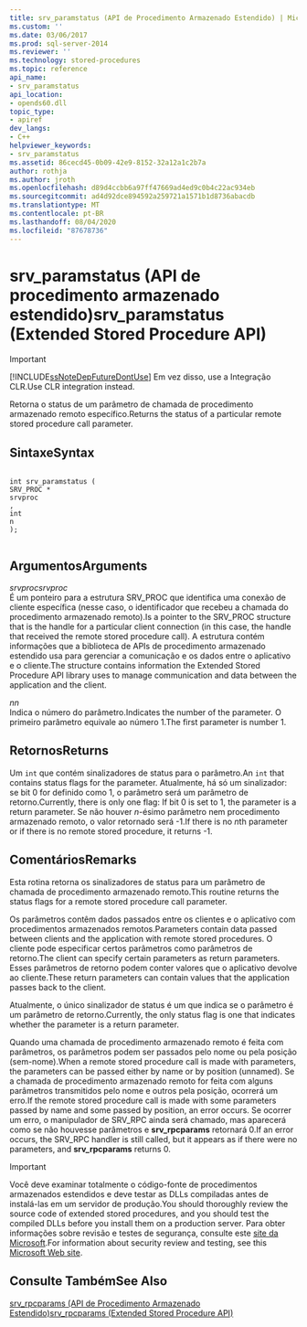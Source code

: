 ```yaml
---
title: srv_paramstatus (API de Procedimento Armazenado Estendido) | Microsoft Docs
ms.custom: ''
ms.date: 03/06/2017
ms.prod: sql-server-2014
ms.reviewer: ''
ms.technology: stored-procedures
ms.topic: reference
api_name:
- srv_paramstatus
api_location:
- opends60.dll
topic_type:
- apiref
dev_langs:
- C++
helpviewer_keywords:
- srv_paramstatus
ms.assetid: 86cecd45-0b09-42e9-8152-32a12a1c2b7a
author: rothja
ms.author: jroth
ms.openlocfilehash: d89d4ccbb6a97ff47669ad4ed9c0b4c22ac934eb
ms.sourcegitcommit: ad4d92dce894592a259721a1571b1d8736abacdb
ms.translationtype: MT
ms.contentlocale: pt-BR
ms.lasthandoff: 08/04/2020
ms.locfileid: "87678736"
---
```

# <a name="srv_paramstatus-extended-stored-procedure-api"></a><span data-ttu-id="492b4-102">srv_paramstatus (API de procedimento armazenado estendido)</span><span class="sxs-lookup"><span data-stu-id="492b4-102">srv_paramstatus (Extended Stored Procedure API)</span></span>
    
> [!IMPORTANT]  
>  [!INCLUDE[ssNoteDepFutureDontUse](../../includes/ssnotedepfuturedontuse-md.md)] <span data-ttu-id="492b4-103">Em vez disso, use a Integração CLR.</span><span class="sxs-lookup"><span data-stu-id="492b4-103">Use CLR integration instead.</span></span>  
  
 <span data-ttu-id="492b4-104">Retorna o status de um parâmetro de chamada de procedimento armazenado remoto específico.</span><span class="sxs-lookup"><span data-stu-id="492b4-104">Returns the status of a particular remote stored procedure call parameter.</span></span>  
  
## <a name="syntax"></a><span data-ttu-id="492b4-105">Sintaxe</span><span class="sxs-lookup"><span data-stu-id="492b4-105">Syntax</span></span>  
  
```  
  
int srv_paramstatus (  
SRV_PROC *  
srvproc  
,  
int  
n   
);  
  
```  
  
## <a name="arguments"></a><span data-ttu-id="492b4-106">Argumentos</span><span class="sxs-lookup"><span data-stu-id="492b4-106">Arguments</span></span>  
 <span data-ttu-id="492b4-107">*srvproc*</span><span class="sxs-lookup"><span data-stu-id="492b4-107">*srvproc*</span></span>  
 <span data-ttu-id="492b4-108">É um ponteiro para a estrutura SRV_PROC que identifica uma conexão de cliente específica (nesse caso, o identificador que recebeu a chamada do procedimento armazenado remoto).</span><span class="sxs-lookup"><span data-stu-id="492b4-108">Is a pointer to the SRV_PROC structure that is the handle for a particular client connection (in this case, the handle that received the remote stored procedure call).</span></span> <span data-ttu-id="492b4-109">A estrutura contém informações que a biblioteca de APIs de procedimento armazenado estendido usa para gerenciar a comunicação e os dados entre o aplicativo e o cliente.</span><span class="sxs-lookup"><span data-stu-id="492b4-109">The structure contains information the Extended Stored Procedure API library uses to manage communication and data between the application and the client.</span></span>  
  
 <span data-ttu-id="492b4-110">*n*</span><span class="sxs-lookup"><span data-stu-id="492b4-110">*n*</span></span>  
 <span data-ttu-id="492b4-111">Indica o número do parâmetro.</span><span class="sxs-lookup"><span data-stu-id="492b4-111">Indicates the number of the parameter.</span></span> <span data-ttu-id="492b4-112">O primeiro parâmetro equivale ao número 1.</span><span class="sxs-lookup"><span data-stu-id="492b4-112">The first parameter is number 1.</span></span>  
  
## <a name="returns"></a><span data-ttu-id="492b4-113">Retornos</span><span class="sxs-lookup"><span data-stu-id="492b4-113">Returns</span></span>  
 <span data-ttu-id="492b4-114">Um `int` que contém sinalizadores de status para o parâmetro.</span><span class="sxs-lookup"><span data-stu-id="492b4-114">An `int` that contains status flags for the parameter.</span></span> <span data-ttu-id="492b4-115">Atualmente, há só um sinalizador: se bit 0 for definido como 1, o parâmetro será um parâmetro de retorno.</span><span class="sxs-lookup"><span data-stu-id="492b4-115">Currently, there is only one flag: If bit 0 is set to 1, the parameter is a return parameter.</span></span> <span data-ttu-id="492b4-116">Se não houver *n*-ésimo parâmetro nem procedimento armazenado remoto, o valor retornado será -1.</span><span class="sxs-lookup"><span data-stu-id="492b4-116">If there is no *n*th parameter or if there is no remote stored procedure, it returns -1.</span></span>  
  
## <a name="remarks"></a><span data-ttu-id="492b4-117">Comentários</span><span class="sxs-lookup"><span data-stu-id="492b4-117">Remarks</span></span>  
 <span data-ttu-id="492b4-118">Esta rotina retorna os sinalizadores de status para um parâmetro de chamada de procedimento armazenado remoto.</span><span class="sxs-lookup"><span data-stu-id="492b4-118">This routine returns the status flags for a remote stored procedure call parameter.</span></span>  
  
 <span data-ttu-id="492b4-119">Os parâmetros contêm dados passados entre os clientes e o aplicativo com procedimentos armazenados remotos.</span><span class="sxs-lookup"><span data-stu-id="492b4-119">Parameters contain data passed between clients and the application with remote stored procedures.</span></span> <span data-ttu-id="492b4-120">O cliente pode especificar certos parâmetros como parâmetros de retorno.</span><span class="sxs-lookup"><span data-stu-id="492b4-120">The client can specify certain parameters as return parameters.</span></span> <span data-ttu-id="492b4-121">Esses parâmetros de retorno podem conter valores que o aplicativo devolve ao cliente.</span><span class="sxs-lookup"><span data-stu-id="492b4-121">These return parameters can contain values that the application passes back to the client.</span></span>  
  
 <span data-ttu-id="492b4-122">Atualmente, o único sinalizador de status é um que indica se o parâmetro é um parâmetro de retorno.</span><span class="sxs-lookup"><span data-stu-id="492b4-122">Currently, the only status flag is one that indicates whether the parameter is a return parameter.</span></span>  
  
 <span data-ttu-id="492b4-123">Quando uma chamada de procedimento armazenado remoto é feita com parâmetros, os parâmetros podem ser passados pelo nome ou pela posição (sem-nome).</span><span class="sxs-lookup"><span data-stu-id="492b4-123">When a remote stored procedure call is made with parameters, the parameters can be passed either by name or by position (unnamed).</span></span> <span data-ttu-id="492b4-124">Se a chamada de procedimento armazenado remoto for feita com alguns parâmetros transmitidos pelo nome e outros pela posição, ocorrerá um erro.</span><span class="sxs-lookup"><span data-stu-id="492b4-124">If the remote stored procedure call is made with some parameters passed by name and some passed by position, an error occurs.</span></span> <span data-ttu-id="492b4-125">Se ocorrer um erro, o manipulador de SRV_RPC ainda será chamado, mas aparecerá como se não houvesse parâmetros e **srv_rpcparams** retornará 0.</span><span class="sxs-lookup"><span data-stu-id="492b4-125">If an error occurs, the SRV_RPC handler is still called, but it appears as if there were no parameters, and **srv_rpcparams** returns 0.</span></span>  
  
> [!IMPORTANT]  
>  <span data-ttu-id="492b4-126">Você deve examinar totalmente o código-fonte de procedimentos armazenados estendidos e deve testar as DLLs compiladas antes de instalá-las em um servidor de produção.</span><span class="sxs-lookup"><span data-stu-id="492b4-126">You should thoroughly review the source code of extended stored procedures, and you should test the compiled DLLs before you install them on a production server.</span></span> <span data-ttu-id="492b4-127">Para obter informações sobre revisão e testes de segurança, consulte este [site da Microsoft](https://go.microsoft.com/fwlink/?LinkID=54761&amp;clcid=0x409https://msdn.microsoft.com/security/).</span><span class="sxs-lookup"><span data-stu-id="492b4-127">For information about security review and testing, see this [Microsoft Web site](https://go.microsoft.com/fwlink/?LinkID=54761&amp;clcid=0x409https://msdn.microsoft.com/security/).</span></span>  
  
## <a name="see-also"></a><span data-ttu-id="492b4-128">Consulte Também</span><span class="sxs-lookup"><span data-stu-id="492b4-128">See Also</span></span>  
 [<span data-ttu-id="492b4-129">srv_rpcparams &#40;API de Procedimento Armazenado Estendido&#41;</span><span class="sxs-lookup"><span data-stu-id="492b4-129">srv_rpcparams &#40;Extended Stored Procedure API&#41;</span></span>](srv-rpcparams-extended-stored-procedure-api.md)  
  
  
